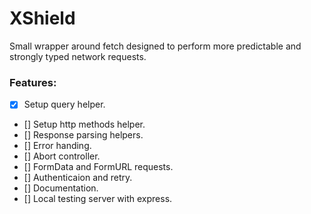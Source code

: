 # XShield

Small wrapper around fetch designed to perform more predictable and strongly typed network requests.

### Features:

- [x] Setup query helper.
- [] Setup http methods helper.
- [] Response parsing helpers.
- [] Error handing.
- [] Abort controller.
- [] FormData and FormURL requests.
- [] Authenticaion and retry.
- [] Documentation.
- [] Local testing server with express.
